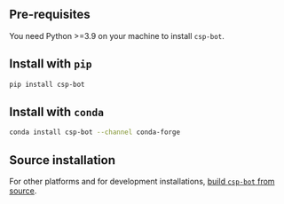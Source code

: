 ## Pre-requisites

You need Python >=3.9 on your machine to install `csp-bot`.

## Install with `pip`

```bash
pip install csp-bot
```

## Install with `conda`

```bash
conda install csp-bot --channel conda-forge
```

## Source installation

For other platforms and for development installations, [build `csp-bot` from source](Build-from-Source).
